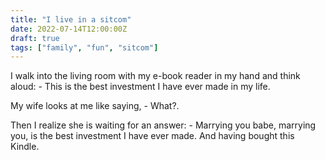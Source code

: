 ```yaml
---
title: "I live in a sitcom"
date: 2022-07-14T12:00:00Z
draft: true
tags: ["family", "fun", "sitcom"]
---
```


I walk into the living room with my e-book reader in my hand and think aloud: - This is the best
investment I have ever made in my life.

My wife looks at me like saying, - What?.

Then I realize she is waiting for an answer: - Marrying you babe, marrying you, is the best
investment I have ever made. And having bought this Kindle.
